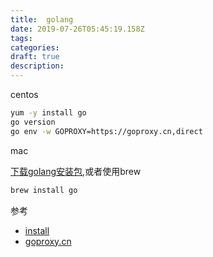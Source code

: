```yaml
---
title:  golang
date: 2019-07-26T05:45:19.158Z
tags: 
categories:
draft: true
description: 
---
```


centos

```bash
yum -y install go
go version
go env -w GOPROXY=https://goproxy.cn,direct
```

mac

[下载golang安装包](https://golang.org/dl/),或者使用brew
```bash
brew install go
```

参考  

- [install](https://golang.google.cn/doc/install)
- [goproxy.cn](https://github.com/goproxy/goproxy.cn)